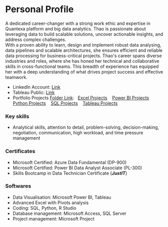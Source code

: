 # Personal Profile #
A dedicated career-changer with a strong work ethic and expertise in Quantexa platform and big data analytics. Thao is passionate about leveraging data to build scalable solutions, uncover actionable insights, and address complex challenges.    
With a proven ability to learn, design and implement robust data analysing, data pipelines and scalable architectures, she ensures efficient and reliable data processing for business-critical projects. Thao's career spans diverse industries and roles, where she has honed her technical and collaborative skills in cross-functional teams. This breadth of experience has equipped her with a deep understanding of what drives project success and effective teamwork. 

- LinkedIn Account: [Link](www.linkedin.com/in/thao-ta-444545172)
- Tableau Public: [Link](https://public.tableau.com/app/profile/thao.ta6225/vizzes)
- Portfolio Projects [Folder Link](https://github.com/Thaophuongta/Portfolios): &nbsp; [Excel Projects](https://github.com/Thaophuongta/Portfolios/tree/main/Excel%20Projects) &nbsp;&nbsp; [Power BI Projects](https://github.com/Thaophuongta/Portfolios/tree/main/Power%20BI%20Projects) &nbsp;&nbsp; [Python Projects](https://github.com/Thaophuongta/Portfolios/tree/main/Python%20Projects) &nbsp;&nbsp; [SQL Projects](https://github.com/Thaophuongta/Portfolios/tree/main/SQL%20Projects) &nbsp;&nbsp; [Tableau Projects](https://github.com/Thaophuongta/Portfolios/tree/main/Tableau%20Projects)

### Key skills ###
- Analytical skills, attention to detail, problem-solving, decision-making, negotiation, communication, high workload, and time pressure management
### Certificates ### 
- Microsoft Certified: Azure Data Fundamental (DP-900)
- Microsoft Certified: Power BI Data Analyst Associate (PL-300)
- Skills Bootcamp in Data Technician Certificate (**_JustIT_**)
### Softwares ### 
- Data Visualisation: Microsoft Power BI, Tableau
- Advanced Excel with Pivots analysis
- Coding: SQL, Python, R Studio
- Database management: Microsoft Access, SQL Server
- Project management: Microsoft Project
